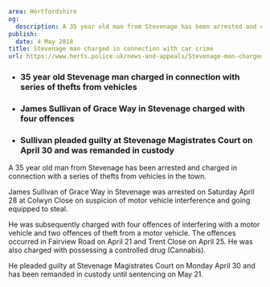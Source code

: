 ```yaml
area: Hertfordshire
og:
  description: A 35 year old man from Stevenage has been arrested and charged in connection with a series of thefts from vehicles in the town.
publish:
  date: 4 May 2018
title: Stevenage man charged in connection with car crime
url: https://www.herts.police.uk/news-and-appeals/Stevenage-man-charged-in-connection-with-car-crime-158
```

* ### 35 year old Stevenage man charged in connection with series of thefts from vehicles

 * ### James Sullivan of Grace Way in Stevenage charged with four offences

 * ### Sullivan pleaded guilty at Stevenage Magistrates Court on April 30 and was remanded in custody

A 35 year old man from Stevenage has been arrested and charged in connection with a series of thefts from vehicles in the town.

James Sullivan of Grace Way in Stevenage was arrested on Saturday April 28 at Colwyn Close on suspicion of motor vehicle interference and going equipped to steal.

He was subsequently charged with four offences of interfering with a motor vehicle and two offences of theft from a motor vehicle. The offences occurred in Fairview Road on April 21 and Trent Close on April 25. He was also charged with possessing a controlled drug (Cannabis).

He pleaded guilty at Stevenage Magistrates Court on Monday April 30 and has been remanded in custody until sentencing on May 21.
